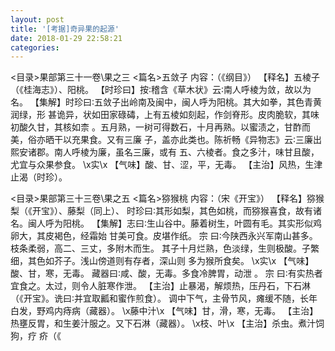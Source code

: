 ```yaml
---
layout: post
title: '[考据]奇异果的起源'
date: 2018-01-29 22:58:21
categories:
---
```



<目录>果部第三十一卷\果之三
<篇名>五敛子
内容：（《纲目》） 
【释名】五棱子（《桂海志》）、阳桃。 
【时珍曰】按∶稽含《草木状》云∶南人呼棱为敛，故以为名。 
【集解】时珍曰∶五敛子出岭南及闽中，闽人呼为阳桃。其大如拳，其色青黄润绿，形 
甚诡异，状如田家碌碡，上有五棱如刻起，作剑脊形。皮肉脆软，其味初酸久甘，其核如柰 
。五月熟，一树可得数石，十月再熟。以蜜渍之，甘酢而美，俗亦晒干以充果食。又有三廉 
子，盖亦此类也。陈祈畅《异物志》云∶三廉出熙安诸郡。南人呼棱为廉，虽名三廉，或有 
五、六棱者。食之多汁，味甘且酸，尤宜与众果参食。 
\x实\x 
【气味】酸、甘、涩，平，无毒。 
【主治】风热，生津止渴（时珍）。 

<目录>果部第三十三卷\果之五
<篇名>猕猴桃
内容：（宋《开宝》） 
【释名】猕猴梨（《开宝》）、藤梨（同上）、 
时珍曰∶其形如梨，其色如桃，而猕猴喜食，故有诸名。闽人呼为阳桃。 
【集解】志曰∶生山谷中。藤着树生，叶圆有毛。其实形似鸡卵大，其皮褐色，经霜始 
甘美可食。皮堪作纸。 
宗 曰∶今陕西永兴军南山甚多。枝条柔弱，高二、三丈，多附木而生。 
其子十月烂熟，色淡绿，生则极酸。子繁细，其色如芥子。浅山傍道则有存者，深山则 
多为猴所食矣。 
\x实\x 
【气味】酸、甘，寒，无毒。 
藏器曰∶咸、酸，无毒。多食冷脾胃，动泄 。 
宗 曰∶有实热者宜食之。太过，则令人脏寒作泄。 
【主治】止暴渴，解烦热，压丹石，下石淋（《开宝》。诜曰∶并宜取瓤和蜜作煎食）。 
调中下气，主骨节风，瘫缓不随，长年白发，野鸡内痔病（藏器）。 
\x藤中汁\x 
【气味】甘，滑，寒，无毒。 
【主治】热壅反胃，和生姜汁服之。又下石淋（藏器）。 
\x枝、叶\x 
【主治】杀虫。煮汁饲狗，疗 疥（《 
